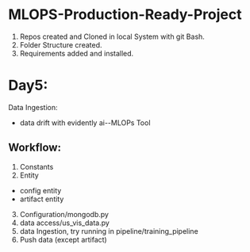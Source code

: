 # MLOPS-Production-Ready-Project
1. Repos created and Cloned in local System with git Bash.
2. Folder Structure created.
3. Requirements added and installed.


# Day5:
Data Ingestion:
- data drift with evidently ai--MLOPs Tool

## Workflow:
1. Constants
2. Entity
- config entity
- artifact entity
3. Configuration/mongodb.py
4. data access/us_vis_data.py
5. data Ingestion, try running in pipeline/training_pipeline
6. Push data (except artifact)
